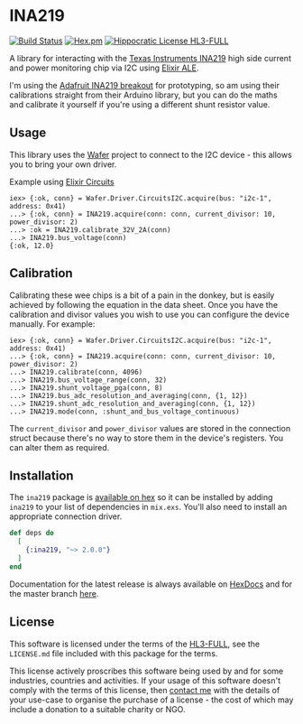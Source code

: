 # INA219

[![Build Status](https://drone.harton.dev/api/badges/james/ina219/status.svg)](https://drone.harton.dev/james/ina219)
[![Hex.pm](https://img.shields.io/hexpm/v/ina219.svg)](https://hex.pm/packages/ina219)
[![Hippocratic License HL3-FULL](https://img.shields.io/static/v1?label=Hippocratic%20License&message=HL3-FULL&labelColor=5e2751&color=bc8c3d)](https://firstdonoharm.dev/version/3/0/full.html)

A library for interacting with the
[Texas Instruments INA219](http://www.ti.com/product/INA219)
high side current and power monitoring chip via I2C using
[Elixir ALE](https://github.com/fhunleth/elixir_ale).

I'm using the [Adafruit INA219 breakout](https://www.adafruit.com/product/904)
for prototyping, so am using their calibrations straight from their Arduino
library, but you can do the maths and calibrate it yourself if you're using a
different shunt resistor value.

## Usage

This library uses the [Wafer](https://harton.dev/james/wafer) project to connect
to the I2C device - this allows you to bring your own driver.

Example using [Elixir Circuits](https://hex.pm/packages/circuits_i2c)

    iex> {:ok, conn} = Wafer.Driver.CircuitsI2C.acquire(bus: "i2c-1", address: 0x41)
    ...> {:ok, conn} = INA219.acquire(conn: conn, current_divisor: 10, power_divisor: 2)
    ...> :ok = INA219.calibrate_32V_2A(conn)
    ...> INA219.bus_voltage(conn)
    {:ok, 12.0}

## Calibration

Calibrating these wee chips is a bit of a pain in the donkey, but is easily
achieved by following the equation in the data sheet. Once you have the
calibration and divisor values you wish to use you can configure the device
manually. For example:

    iex> {:ok, conn} = Wafer.Driver.CircuitsI2C.acquire(bus: "i2c-1", address: 0x41)
    ...> {:ok, conn} = INA219.acquire(conn: conn, current_divisor: 10, power_divisor: 2)
    ...> INA219.calibrate(conn, 4096)
    ...> INA219.bus_voltage_range(conn, 32)
    ...> INA219.shunt_voltage_pga(conn, 8)
    ...> INA219.bus_adc_resolution_and_averaging(conn, {1, 12})
    ...> INA219.shunt_adc_resolution_and_averaging(conn, {1, 12})
    ...> INA219.mode(conn, :shunt_and_bus_voltage_continuous)

The `current_divisor` and `power_divisor` values are stored in the connection
struct because there's no way to store them in the device's registers. You can
alter them as required.

## Installation

The `ina219` package is [available on hex](https://hex.pm/packages/ina219) so it
can be installed by adding `ina219` to your list of dependencies in `mix.exs`.
You'll also need to install an appropriate connection driver.

```elixir
def deps do
  [
    {:ina219, "~> 2.0.0"}
  ]
end
```

Documentation for the latest release is always available on
[HexDocs](https://hexdocs.pm/ina219/) and for the master branch
[here](https://jimsy.gitlab.io/ina219).

## License

This software is licensed under the terms of the
[HL3-FULL](https://firstdonoharm.dev), see the `LICENSE.md` file included with
this package for the terms.

This license actively proscribes this software being used by and for some
industries, countries and activities. If your usage of this software doesn't
comply with the terms of this license, then [contact me](mailto:james@harton.nz)
with the details of your use-case to organise the purchase of a license - the
cost of which may include a donation to a suitable charity or NGO.
